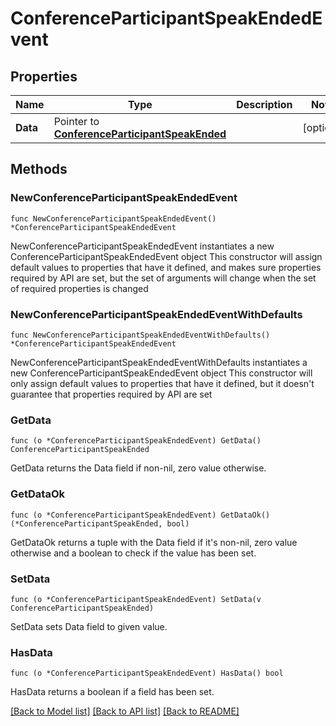 # ConferenceParticipantSpeakEndedEvent

## Properties

Name | Type | Description | Notes
------------ | ------------- | ------------- | -------------
**Data** | Pointer to [**ConferenceParticipantSpeakEnded**](ConferenceParticipantSpeakEnded.md) |  | [optional] 

## Methods

### NewConferenceParticipantSpeakEndedEvent

`func NewConferenceParticipantSpeakEndedEvent() *ConferenceParticipantSpeakEndedEvent`

NewConferenceParticipantSpeakEndedEvent instantiates a new ConferenceParticipantSpeakEndedEvent object
This constructor will assign default values to properties that have it defined,
and makes sure properties required by API are set, but the set of arguments
will change when the set of required properties is changed

### NewConferenceParticipantSpeakEndedEventWithDefaults

`func NewConferenceParticipantSpeakEndedEventWithDefaults() *ConferenceParticipantSpeakEndedEvent`

NewConferenceParticipantSpeakEndedEventWithDefaults instantiates a new ConferenceParticipantSpeakEndedEvent object
This constructor will only assign default values to properties that have it defined,
but it doesn't guarantee that properties required by API are set

### GetData

`func (o *ConferenceParticipantSpeakEndedEvent) GetData() ConferenceParticipantSpeakEnded`

GetData returns the Data field if non-nil, zero value otherwise.

### GetDataOk

`func (o *ConferenceParticipantSpeakEndedEvent) GetDataOk() (*ConferenceParticipantSpeakEnded, bool)`

GetDataOk returns a tuple with the Data field if it's non-nil, zero value otherwise
and a boolean to check if the value has been set.

### SetData

`func (o *ConferenceParticipantSpeakEndedEvent) SetData(v ConferenceParticipantSpeakEnded)`

SetData sets Data field to given value.

### HasData

`func (o *ConferenceParticipantSpeakEndedEvent) HasData() bool`

HasData returns a boolean if a field has been set.


[[Back to Model list]](../README.md#documentation-for-models) [[Back to API list]](../README.md#documentation-for-api-endpoints) [[Back to README]](../README.md)


